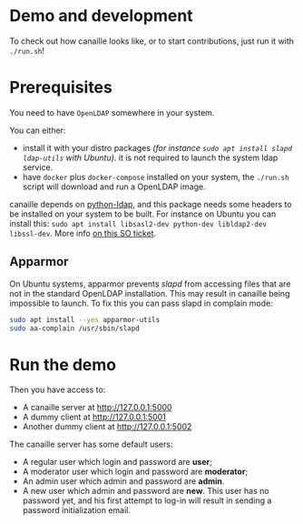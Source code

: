# Demo and development

To check out how canaille looks like, or to start contributions, just run it with `./run.sh`!

# Prerequisites

You need to have `OpenLDAP` somewhere in your system.

You can either:
- install it with your distro packages *(for instance `sudo apt install slapd ldap-utils` with Ubuntu)*.
  it is not required to launch the system ldap service.
- have `docker` plus `docker-compose` installed on your system, the `./run.sh` script will download and
  run a OpenLDAP image.

canaille depends on [python-ldap](https://github.com/python-ldap/python-ldap), and this package needs
some headers to be installed on your system to be built. For instance on Ubuntu you can install this:
`sudo apt install libsasl2-dev python-dev libldap2-dev libssl-dev`. More info
[on this SO ticket](https://stackoverflow.com/questions/4768446/i-cant-install-python-ldap).

## Apparmor

On Ubuntu systems, apparmor prevents *slapd* from accessing files that are not in the standard
OpenLDAP installation. This may result in canaille being impossible to launch. To fix this you
can pass slapd in complain mode:

```bash
sudo apt install --yes apparmor-utils
sudo aa-complain /usr/sbin/slapd
```

# Run the demo

Then you have access to:

- A canaille server at http://127.0.0.1:5000
- A dummy client at http://127.0.0.1:5001
- Another dummy client at http://127.0.0.1:5002

The canaille server has some default users:

- A regular user which login and password are **user**;
- A moderator user which login and password are **moderator**;
- An admin user which admin and password are **admin**.
- A new user which admin and password are **new**. This user has no password yet,
  and his first attempt to log-in will result in sending a password initialization
  email.
